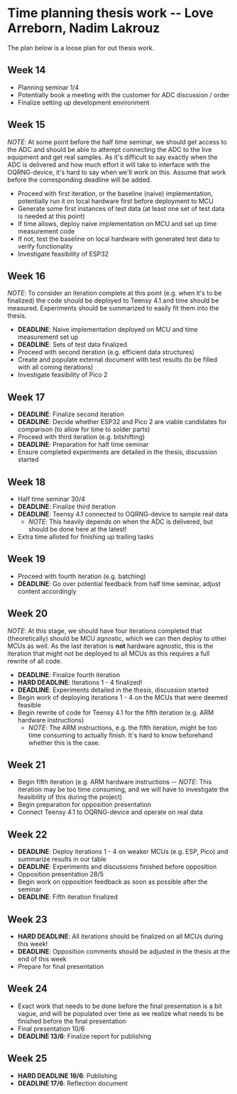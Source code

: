 # Time planning thesis work -- Love Arreborn, Nadim Lakrouz

The plan below is a loose plan for out thesis work.

## Week 14

- Planning seminar 1/4
- Potentially book a meeting with the customer for ADC discussion / order
- Finalize setting up development environment

## Week 15

_NOTE_: At some point before the half time seminar, we should get access to the
ADC and should be able to attempt connecting the ADC to the live equipment and
get real samples. As it's difficult to say exactly when the ADC is delivered and
how much effort it will take to interface with the OQRNG-device, it's hard to
say when we'll work on this. Assume that work before the corresponding deadline
will be added.

- Proceed with first iteration, or the baseline (naive) implementation,
  potentially run it on local hardware first before deployment to MCU
- Generate some first instances of test data (at least one set of test data is
  needed at this point)
- If time allows, deploy naive implementation on MCU and set up time measurement
  code
- If not, test the baseline on local hardware with generated test data to verify
  functionality
- Investigate feasibility of ESP32

## Week 16

_NOTE_: To consider an iteration complete at this point (e.g. when it's to be
finalized) the code should be deployed to Teensy 4.1 and time should be
measured. Experiments should be summarized to easily fit them into the thesis.

- **DEADLINE**: Naive implementation deployed on MCU and time measurement set up
- **DEADLINE**: Sets of test data finalized
- Proceed with second iteration (e.g. efficient data structures)
- Create and populate external document with test results (to be filled with all
  coming iterations)
- Investigate feasibility of Pico 2

## Week 17

- **DEADLINE**: Finalize second iteration
- **DEADLINE**: Decide whether ESP32 and Pico 2 are viable candidates for
  comparison (to allow for time to solder parts)
- Proceed with third iteration (e.g. bitshifting)
- **DEADLINE**: Preparation for half time seminar
- Ensure completed experiments are detailed in the thesis, discussion started

## Week 18

- Half time seminar 30/4
- **DEADLINE**: Finalize third iteration
- **DEADLINE**: Teensy 4.1 connected to OQRNG-device to sample real data
  - _NOTE_: This heavily depends on when the ADC is delivered, but should be
    done here at the latest!
- Extra time alloted for finishing up trailing tasks

## Week 19

- Proceed with fourth iteration (e.g. batching)
- **DEADLINE**: Go over potential feedback from half time seminar, adjust
  content accordingly

## Week 20

_NOTE_: At this stage, we should have four iterations completed that
(theoretically) should be MCU agnostic, which we can then deploy to other MCUs
as well. As the last iteration is **not** hardware agnostic, this is the
iteration that might not be deployed to all MCUs as this requires a full rewrite
of all code.

- **DEADLINE**: Finalize fourth iteration
- **HARD DEADLINE**: Iterations 1 - 4 finalized!
- **DEADLINE**: Experiments detailed in the thesis, discussion started
- Begin work of deploying iterations 1 - 4 on the MCUs that were deemed feasible
- Begin rewrite of code for Teensy 4.1 for the fifth iteration (e.g. ARM
  hardware instructions)
  - _NOTE_: The ARM instructions, e.g. the fifth iteration, might be too time
    consuming to actually finish. It's hard to know beforehand whether this is
    the case.

## Week 21

- Begin fifth iteration (e.g. ARM hardware instructions -- _NOTE_: This
  iteration may be too time consuming, and we will have to investigate the
  feasibility of this during the project)
- Begin preparation for opposition presentation
- Connect Teensy 4.1 to OQRNG-device and operate on real data

## Week 22

- **DEADLINE**: Deploy iterations 1 - 4 on weaker MCUs (e.g. ESP, Pico) and
  summarize results in our table
- **DEADLINE**: Experiments and discussions finished before opposition
- Opposition presentation 28/5
- Begin work on opposition feedback as soon as possible after the seminar
- **DEADLINE**: Fifth iteration finalized

## Week 23

- **HARD DEADLINE**: All iterations should be finalized on all MCUs during this
  week!
- **DEADLINE**: Opposition comments should be adjusted in the thesis at the end
  of this week
- Prepare for final presentation

## Week 24

- Exact work that needs to be done before the final presentation is a bit vague,
  and will be populated over time as we realize what needs to be finished before
  the final presentation
- Final presentation 10/6
- **DEADLINE 13/6**: Finalize report for publishing

## Week 25

- **HARD DEADLINE 16/6**: Publishing
- **DEADLINE 17/6**: Reflection document
